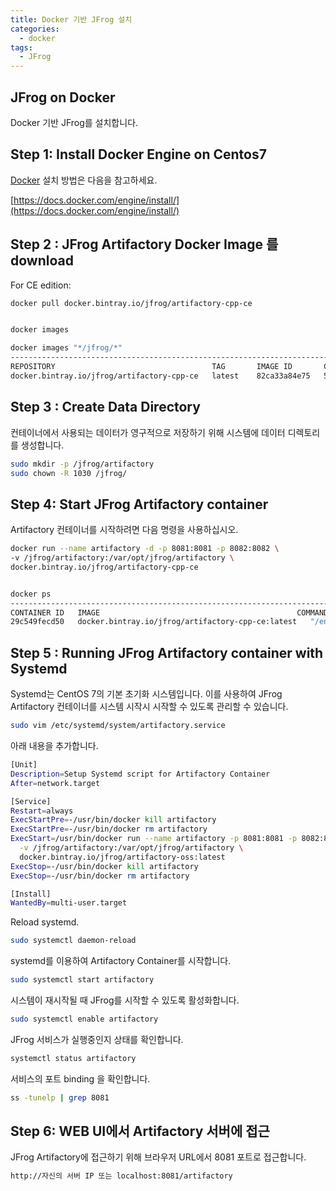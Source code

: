```yaml
---
title: Docker 기반 JFrog 설치 
categories:
  - docker 
tags:
  - JFrog
---
```


## JFrog on Docker
Docker 기반 JFrog를 설치합니다.

## Step 1: Install Docker Engine on Centos7

[Docker](https://docs.docker.com/engine/install/) 설치 방법은 다음을 참고하세요.

[https://docs.docker.com/engine/install/](https://docs.docker.com/engine/install/)

## Step 2 : JFrog Artifactory Docker Image 를 download  

For CE edition:

```bash
docker pull docker.bintray.io/jfrog/artifactory-cpp-ce


docker images

docker images "*/jfrog/*"
-------------------------------------------------------------------------------------------
REPOSITORY                                   TAG       IMAGE ID       CREATED      SIZE
docker.bintray.io/jfrog/artifactory-cpp-ce   latest    82ca33a84e75   5 days ago   1.55GB

```
## Step 3 : Create Data Directory
컨테이너에서 사용되는 데이터가 영구적으로 저장하기 위해 시스템에 데이터 디렉토리를 생성합니다.  
```bash
sudo mkdir -p /jfrog/artifactory
sudo chown -R 1030 /jfrog/
```

## Step 4: Start JFrog Artifactory container 
Artifactory 컨테이너를 시작하려면 다음 명령을 사용하십시오.  

```bash
docker run --name artifactory -d -p 8081:8081 -p 8082:8082 \
-v /jfrog/artifactory:/var/opt/jfrog/artifactory \
docker.bintray.io/jfrog/artifactory-cpp-ce


docker ps
---------------------------------------------------------------------------
CONTAINER ID   IMAGE                                            COMMAND                  CREATED         STATUS         PORTS                                                           NAMES
29c549fecd50   docker.bintray.io/jfrog/artifactory-cpp-ce:latest   "/entrypoint-artifac…"   9 minutes ago   Up 9 minutes   0.0.0.0:8081-8082->8081-8082/tcp, :::8081-8082->8081-8082/tcp   artifactory
```

## Step 5 : Running JFrog Artifactory container with Systemd

Systemd는 CentOS 7의 기본 초기화 시스템입니다. 이를 사용하여 JFrog Artifactory 컨테이너를 시스템 시작시 
시작할 수 있도록 관리할 수 있습니다.  

```bash
sudo vim /etc/systemd/system/artifactory.service
```

아래 내용을 추가합니다.

```bash
[Unit]
Description=Setup Systemd script for Artifactory Container
After=network.target

[Service]
Restart=always
ExecStartPre=-/usr/bin/docker kill artifactory
ExecStartPre=-/usr/bin/docker rm artifactory
ExecStart=/usr/bin/docker run --name artifactory -p 8081:8081 -p 8082:8082 \
  -v /jfrog/artifactory:/var/opt/jfrog/artifactory \
  docker.bintray.io/jfrog/artifactory-oss:latest
ExecStop=-/usr/bin/docker kill artifactory
ExecStop=-/usr/bin/docker rm artifactory

[Install]
WantedBy=multi-user.target

```

Reload systemd.
```bash
sudo systemctl daemon-reload
```

systemd를 이용하여 Artifactory Container를 시작합니다.  
```bash
sudo systemctl start artifactory
```

시스템이 재시작될 때 JFrog를 시작할 수 있도록 활성화합니다.  
```bash
sudo systemctl enable artifactory
```


JFrog 서비스가 실행중인지 상태를 확인합니다.

```bash
systemctl status artifactory
```


서비스의 포트 binding 을 확인합니다.  
```bash
ss -tunelp | grep 8081
```

## Step 6: WEB UI에서 Artifactory 서버에 접근

JFrog Artifactory에 접근하기 위해 브라우저 URL에서 8081 포트로 접근합니다.  
```bash
http://자신의 서버 IP 또는 localhost:8081/artifactory
```
